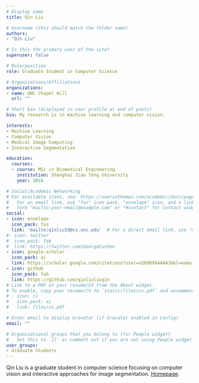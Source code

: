 ```yaml
---
# Display name
title: Qin Liu

# Username (this should match the folder name)
authors:
- "Qin Liu"

# Is this the primary user of the site?
superuser: false

# Role/position
role: Graduate Student in Computer Science

# Organizations/Affiliations
organizations:
- name: UNC Chapel Hill
  url: ""

# Short bio (displayed in user profile at end of posts)
bio: My research is in machine learning and computer vision.

interests:
- Machine Learning
- Computer Vision
- Medical Image Computing
- Interactive Segmentation

education:
  courses:
  - course: MSc in Biomedical Engineering
    institution: Shanghai Jiao Tong University 
    year: 2016

# Social/Academic Networking
# For available icons, see: https://sourcethemes.com/academic/docs/page-builder/#icons
#   For an email link, use "fas" icon pack, "envelope" icon, and a link in the
#   form "mailto:your-email@example.com" or "#contact" for contact widget.
social:
- icon: envelope
  icon_pack: fas
  link: 'mailto:qinliu19@cs.unc.edu'  # For a direct email link, use "mailto:test@example.org".
#- icon: twitter
#  icon_pack: fab
#  link: https://twitter.com/GeorgeCushen
- icon: google-scholar
  icon_pack: ai
  link: https://scholar.google.com/citations?user=o209D9kAAAAJ&hl=en&oi=ao
- icon: github
  icon_pack: fab
  link: https://github.com/qinliuliuqin
# Link to a PDF of your resume/CV from the About widget.
# To enable, copy your resume/CV to `static/files/cv.pdf` and uncomment the lines below.
# - icon: cv
#   icon_pack: ai
#   link: files/cv.pdf

# Enter email to display Gravatar (if Gravatar enabled in Config)
email: ""

# Organizational groups that you belong to (for People widget)
#   Set this to `[]` or comment out if you are not using People widget.
user_groups:
- Graduate Students
---
```


Qin Liu is a graduate student in computer science focusing on computer vision and interactive approaches for image segmentation. [Homepage](https://sites.google.com/cs.unc.edu/qinliu/home).
